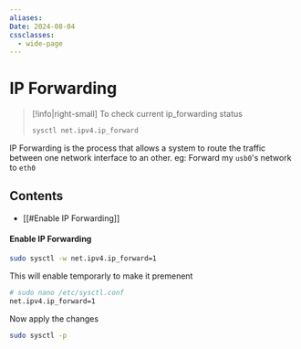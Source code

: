 ```yaml
---
aliases: 
Date: 2024-08-04
cssclasses:
  - wide-page
---
```

# IP Forwarding
>[!info|right-small] To check current ip_forwarding  status
>```bash
>sysctl net.ipv4.ip_forward
>```


IP Forwarding is the process that allows a system to route the traffic between one network interface to an other. 
eg: Forward my `usb0`'s network to `eth0`
## Contents
- [[#Enable IP Forwarding]]


#### Enable IP Forwarding 

```bash
sudo sysctl -w net.ipv4.ip_forward=1
```
This will enable temporarly to make it premenent
```bash
# sudo nano /etc/sysctl.conf
net.ipv4.ip_forward=1
```
Now apply the changes
```bash
sudo sysctl -p
```
